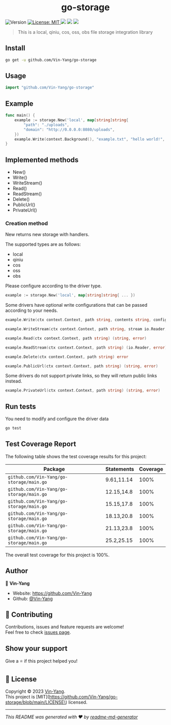 <h1 align="center"> go-storage</h1>
<p>
  <img alt="Version" src="https://img.shields.io/badge/version-1.0.0-blue.svg?cacheSeconds=2592000" />
  <a href="https://github.com/Vin-Yang/go-storage/blob/main/LICENSE" target="_blank">
    <img alt="License: MIT" src="https://img.shields.io/badge/License-MIT-yellow.svg" />
  </a>
<a title="Go Reference" target="_blank" href="https://pkg.go.dev"><img src="https://img.shields.io/github/go-mod/go-version/Vin-Yang/go-storage"></a>
<a title="Coverage Status" target="_blank" href="https://github.com/Vin-Yang/go-storage"><img src="https://img.shields.io/badge/coverage-100%25-green"></a>
<a title="Coverage Status" target="_blank" href="https://github.com/Vin-Yang/go-storage"><img src="https://img.shields.io/github/downloads/Vin-Yang/go-storage/total"></a>
</p>


> This is a local, qiniu, cos, oss, obs file storage integration library


## Install

```sh
go get -u github.com/Vin-Yang/go-storage
```

## Usage

```go
import "github.com/Vin-Yang/go-storage"
```

## Example


```go
func main() {
    example := storage.New('local', map[string]string{
		"path": "./uploads",
	    "domain": "http://0.0.0.0:8080/uploads",
    })
    example.Write(context.Background(), "example.txt", "hello world!", map[string]any)
}
```

## Implemented methods

- New()
- Write()
- WriteStream()
- Read()
- ReadStream()
- Delete()
- PublicUrl()
- PrivateUrl()


### Creation method

New returns new storage with handlers.

The supported types are as follows:

- local
- qiniu
- cos
- oss
- obs

Please configure according to the driver type.

```go
example := storage.New('local', map[string]string{ ... })
```

Some drivers have optional write configurations that can be passed according to your needs.

```go
example.Write(ctx context.Context, path string, contents string, config map[string]any) error
```

```go
example.WriteStream(ctx context.Context, path string, stream io.Reader, config map[string]any) error
```

```go
example.Read(ctx context.Context, path string) (string, error)
```

```go
example.ReadStream(ctx context.Context, path string) (io.Reader, error)
```

```go
example.Delete(ctx context.Context, path string) error
```

```go
example.PublicUrl(ctx context.Context, path string) (string, error)
```

Some drivers do not support private links, so they will return public links instead.

```go
example.PrivateUrl(ctx context.Context, path string) (string, error)
```

## Run tests

You need to modify and configure the driver data

```sh
go test
```

## Test Coverage Report

The following table shows the test coverage results for this project:

| Package | Statements | Coverage |
| --- | --- |----------|
| `github.com/Vin-Yang/go-storage/main.go` | 9.61,11.14 | 100%     |
| `github.com/Vin-Yang/go-storage/main.go` | 12.15,14.8 | 100%      |
| `github.com/Vin-Yang/go-storage/main.go` | 15.15,17.8 | 100%      |
| `github.com/Vin-Yang/go-storage/main.go` | 18.13,20.8 | 100%      |
| `github.com/Vin-Yang/go-storage/main.go` | 21.13,23.8 | 100%      |
| `github.com/Vin-Yang/go-storage/main.go` | 25.2,25.15 | 100%      |

The overall test coverage for this project is 100%.

## Author

👤 **Vin-Yang**

* Website: https://github.com/Vin-Yang
* Github: [@Vin-Yang](https://github.com/Vin-Yang)

## 🤝 Contributing

Contributions, issues and feature requests are welcome!<br />Feel free to check [issues page](https://github.com/Vin-Yang/go-storage/issues). 

## Show your support

Give a ⭐️ if this project helped you!

## 📝 License

Copyright © 2023 [Vin-Yang](https://github.com/Vin-Yang).<br />
This project is [MIT](https://github.com/Vin-Yang/go-storage/blob/main/LICENSE\) licensed.

***
_This README was generated with ❤️ by [readme-md-generator](https://github.com/kefranabg/readme-md-generator)_